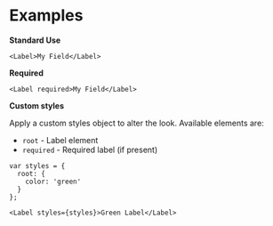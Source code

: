 # Examples

**Standard Use**

```
<Label>My Field</Label>
```

**Required**

```
<Label required>My Field</Label>
```

**Custom styles**

Apply a custom styles object to alter the look. Available elements are:

- `root` - Label element
- `required` - Required label (if present)

```
var styles = {
  root: {
    color: 'green'
  }
};

<Label styles={styles}>Green Label</Label>
```
